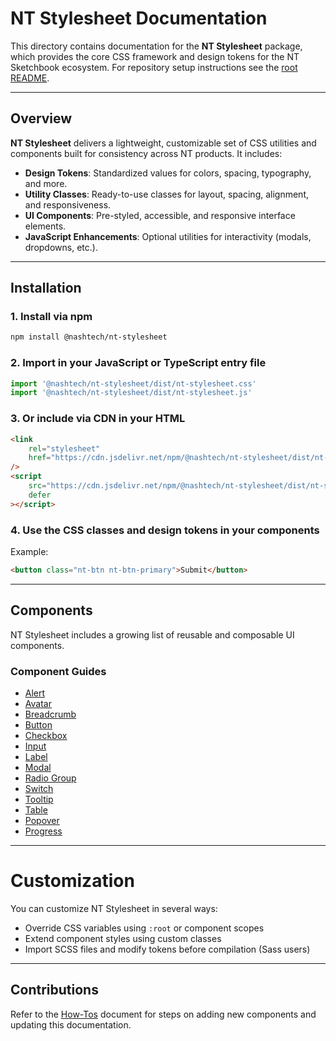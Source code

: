 # NT Stylesheet Documentation

This directory contains documentation for the **NT Stylesheet** package, which provides the core CSS framework and design tokens for the NT Sketchbook ecosystem. For repository setup instructions see the [root README](../../README.md).

---

## Overview

**NT Stylesheet** delivers a lightweight, customizable set of CSS utilities and components built for consistency across NT products. It includes:

-   **Design Tokens**: Standardized values for colors, spacing, typography, and more.
-   **Utility Classes**: Ready-to-use classes for layout, spacing, alignment, and responsiveness.
-   **UI Components**: Pre-styled, accessible, and responsive interface elements.
-   **JavaScript Enhancements**: Optional utilities for interactivity (modals, dropdowns, etc.).

---

## Installation

### 1. Install via npm

```bash
npm install @nashtech/nt-stylesheet
```

### 2. Import in your JavaScript or TypeScript entry file

```javascript
import '@nashtech/nt-stylesheet/dist/nt-stylesheet.css'
import '@nashtech/nt-stylesheet/dist/nt-stylesheet.js'
```

### 3. Or include via CDN in your HTML

```html
<link
    rel="stylesheet"
    href="https://cdn.jsdelivr.net/npm/@nashtech/nt-stylesheet/dist/nt-stylesheet.css"
/>
<script
    src="https://cdn.jsdelivr.net/npm/@nashtech/nt-stylesheet/dist/nt-stylesheet.js"
    defer
></script>
```

### 4. Use the CSS classes and design tokens in your components

Example:

```html
<button class="nt-btn nt-btn-primary">Submit</button>
```

---

## Components

NT Stylesheet includes a growing list of reusable and composable UI components.

### Component Guides

-   [Alert](alert.md)
-   [Avatar](avatar.md)
-   [Breadcrumb](breadcrumb.md)
-   [Button](button.md)
-   [Checkbox](checkbox.md)
-   [Input](input.md)
-   [Label](label.md)
-   [Modal](modal.md)
-   [Radio Group](radio-group.md)
-   [Switch](switch.md)
-   [Tooltip](tooltip.md)
-   [Table](table.md)
-   [Popover](popover.md)
-   [Progress](progress.md)

---

# Customization

You can customize NT Stylesheet in several ways:

-   Override CSS variables using `:root` or component scopes
-   Extend component styles using custom classes
-   Import SCSS files and modify tokens before compilation (Sass users)

---

## Contributions

Refer to the [How-Tos](../../HOWTOS.md) document for steps on adding new components and updating this documentation.
